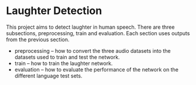 # Laughter Detection
This project aims to detect laughter in human speech. There are three subsections, preprocessing, train and evaluation. Each section uses outputs from the previous section.

* preprocessing – how to convert the three audio datasets into the datasets used to train and test the network.
* train – how to train the laughter network.
* evaluation – how to evaluate the performance of the network on the different language test sets.
